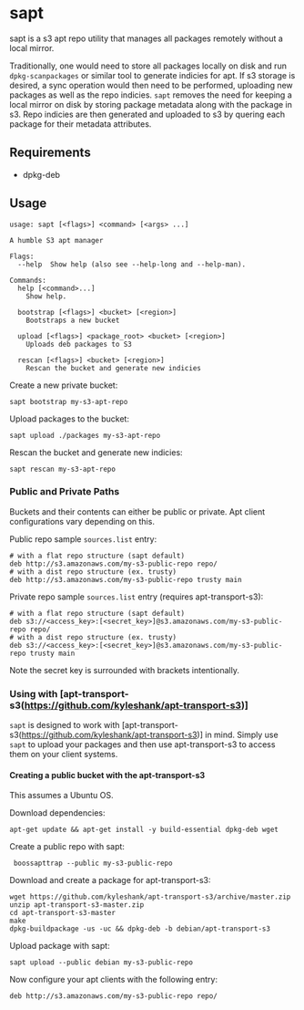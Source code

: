 sapt
====

sapt is a s3 apt repo utility that manages all packages remotely without a local mirror.

Traditionally, one would need to store all packages locally on disk and run
`dpkg-scanpackages` or similar tool to generate indicies for apt. If s3 storage
is desired, a sync operation would then need to be performed, uploading new
packages as well as the repo indicies. `sapt` removes the need for keeping a
local mirror on disk by storing package metadata along with the package in s3.
Repo indicies are then generated and uploaded to s3 by quering each package for
their metadata attributes.

## Requirements

* dpkg-deb

## Usage

    usage: sapt [<flags>] <command> [<args> ...]

    A humble S3 apt manager

    Flags:
      --help  Show help (also see --help-long and --help-man).

    Commands:
      help [<command>...]
        Show help.

      bootstrap [<flags>] <bucket> [<region>]
        Bootstraps a new bucket

      upload [<flags>] <package_root> <bucket> [<region>]
        Uploads deb packages to S3

      rescan [<flags>] <bucket> [<region>]
        Rescan the bucket and generate new indicies

Create a new private bucket:

    sapt bootstrap my-s3-apt-repo

Upload packages to the bucket:

    sapt upload ./packages my-s3-apt-repo

Rescan the bucket and generate new indicies:

    sapt rescan my-s3-apt-repo

### Public and Private Paths

Buckets and their contents can either be public or private. Apt client
configurations vary depending on this.

Public repo sample `sources.list` entry:

    # with a flat repo structure (sapt default)
    deb http://s3.amazonaws.com/my-s3-public-repo repo/
    # with a dist repo structure (ex. trusty)
    deb http://s3.amazonaws.com/my-s3-public-repo trusty main

Private repo sample `sources.list` entry (requires apt-transport-s3):

    # with a flat repo structure (sapt default)
    deb s3://<access_key>:[<secret_key>]@s3.amazonaws.com/my-s3-public-repo repo/
    # with a dist repo structure (ex. trusty)
    deb s3://<access_key>:[<secret_key>]@s3.amazonaws.com/my-s3-public-repo trusty main

Note the secret key is surrounded with brackets intentionally.

### Using with [apt-transport-s3(https://github.com/kyleshank/apt-transport-s3)]

`sapt` is designed to work with [apt-transport-s3(https://github.com/kyleshank/apt-transport-s3)] in mind. Simply use `sapt`
to upload your packages and then use apt-transport-s3 to access them on your client systems.

#### Creating a public bucket with the apt-transport-s3

This assumes a Ubuntu OS.

Download dependencies:

    apt-get update && apt-get install -y build-essential dpkg-deb wget

Create a public repo with sapt:

     boossapttrap --public my-s3-public-repo

Download and create a package for apt-transport-s3:

    wget https://github.com/kyleshank/apt-transport-s3/archive/master.zip
    unzip apt-transport-s3-master.zip
    cd apt-transport-s3-master
    make
    dpkg-buildpackage -us -uc && dpkg-deb -b debian/apt-transport-s3

Upload package with sapt:

    sapt upload --public debian my-s3-public-repo

Now configure your apt clients with the following entry:

    deb http://s3.amazonaws.com/my-s3-public-repo repo/
